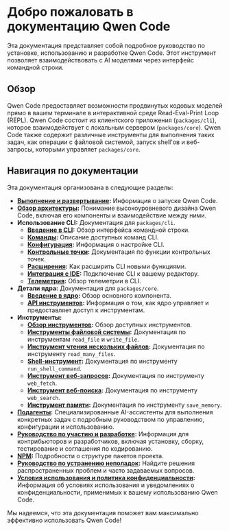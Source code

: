 # Добро пожаловать в документацию Qwen Code

Эта документация представляет собой подробное руководство по установке, использованию и разработке Qwen Code. Этот инструмент позволяет взаимодействовать с AI моделями через интерфейс командной строки.

## Обзор

Qwen Code предоставляет возможности продвинутых кодовых моделей прямо в вашем терминале в интерактивной среде Read-Eval-Print Loop (REPL). Qwen Code состоит из клиентского приложения (`packages/cli`), которое взаимодействует с локальным сервером (`packages/core`). Qwen Code также содержит различные инструменты для выполнения таких задач, как операции с файловой системой, запуск shell'ов и веб-запросы, которыми управляет `packages/core`.

## Навигация по документации

Эта документация организована в следующие разделы:

- **[Выполнение и развертывание](./deployment.md):** Информация о запуске Qwen Code.
- **[Обзор архитектуры](./architecture.md):** Понимание высокоуровневого дизайна Qwen Code, включая его компоненты и взаимодействие между ними.
- **Использование CLI:** Документация для `packages/cli`.
  - **[Введение в CLI](./cli/index.md):** Обзор интерфейса командной строки.
  - **[Команды](./cli/commands.md):** Описание доступных команд CLI.
  - **[Конфигурация](./cli/configuration.md):** Информация о настройке CLI.
  - **[Контрольные точки](./checkpointing.md):** Документация по функции контрольных точек.
  - **[Расширения](./extension.md):** Как расширить CLI новыми функциями.
  - **[Интеграция с IDE](./ide-integration.md):** Подключение CLI к вашему редактору.
  - **[Телеметрия](./telemetry.md):** Обзор телеметрии в CLI.
- **Детали ядра:** Документация для `packages/core`.
  - **[Введение в ядро](./core/index.md):** Обзор основного компонента.
  - **[API инструментов](./core/tools-api.md):** Информация о том, как ядро управляет и предоставляет доступ к инструментам.
- **Инструменты:**
  - **[Обзор инструментов](./tools/index.md):** Обзор доступных инструментов.
  - **[Инструменты файловой системы](./tools/file-system.md):** Документация по инструментам `read_file` и `write_file`.
  - **[Инструмент чтения нескольких файлов](./tools/multi-file.md):** Документация по инструменту `read_many_files`.
  - **[Shell-инструмент](./tools/shell.md):** Документация по инструменту `run_shell_command`.
  - **[Инструмент веб-запросов](./tools/web-fetch.md):** Документация по инструменту `web_fetch`.
  - **[Инструмент веб-поиска](./tools/web-search.md):** Документация по инструменту `web_search`.
  - **[Инструмент памяти](./tools/memory.md):** Документация по инструменту `save_memory`.
- **[Подагенты](./subagents.md):** Специализированные AI-ассистенты для выполнения конкретных задач с подробным руководством по управлению, конфигурации и использованию.
- **[Руководство по участию и разработке](../CONTRIBUTING.md):** Информация для контрибьюторов и разработчиков, включая установку, сборку, тестирование и соглашения по кодированию.
- **[NPM](./npm.md):** Подробности о структуре пакетов проекта.
- **[Руководство по устранению неполадок](./troubleshooting.md):** Найдите решения распространенных проблем и часто задаваемых вопросов.
- **[Условия использования и политика конфиденциальности](./tos-privacy.md):** Информация об условиях использования и уведомлениях о конфиденциальности, применимых к вашему использованию Qwen Code.

Мы надеемся, что эта документация поможет вам максимально эффективно использовать Qwen Code!